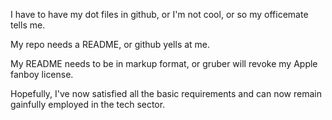 I have to have my dot files in github, or I'm not cool, or so my officemate tells me.

My repo needs a README, or github yells at me.

My README needs to be in markup format, or gruber will revoke my Apple fanboy license.

Hopefully, I've now satisfied all the basic requirements and can now remain gainfully employed in the tech sector.
